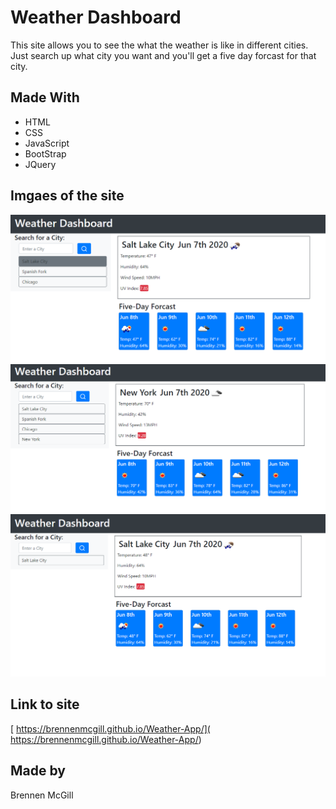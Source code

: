 # Weather Dashboard
This site allows you to see the what the weather is like in different cities.  Just search up what city you want and you'll get a five day forcast for that city.

## Made With
* HTML
* CSS
* JavaScript
* BootStrap
* JQuery

## Imgaes of the site
![image 1](https://raw.githubusercontent.com/BrennenMcGill/Weather-App/master/assets/Images/Capture%201.PNG)
![image 2](https://raw.githubusercontent.com/BrennenMcGill/Weather-App/master/assets/Images/Capture%202.PNG)
![image 3](https://raw.githubusercontent.com/BrennenMcGill/Weather-App/master/assets/Images/Capture%203.PNG)

## Link to site
[ https://brennenmcgill.github.io/Weather-App/]( https://brennenmcgill.github.io/Weather-App/)

## Made by
Brennen McGill
